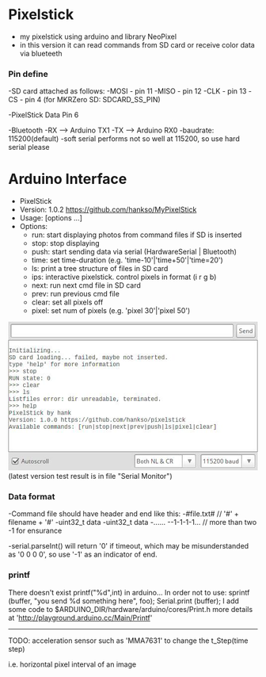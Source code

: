 # Pixelstick
- my pixelstick using arduino and library NeoPixel
- in this version it can read commands from SD card or receive color data via blueteeth

### Pin define
-SD card attached as follows:
    -MOSI - pin 11
    -MISO - pin 12
    -CLK - pin 13
    -CS - pin 4 (for MKRZero SD: SDCARD_SS_PIN)

-PixelStick Data Pin 6

-Bluetooth
    -RX --> Arduino TX1
    -TX --> Arduino RX0
    -baudrate: 115200(default)
    -soft serial performs not so well at 115200, so use hard serial please

# Arduino Interface
- PixelStick
- Version: 1.0.2 https://github.com/hankso/MyPixelStick
- Usage: [options ...]
- Options:
    - run:    start displaying photos from command files if SD is inserted
    - stop:   stop displaying
    - push:   start sending data via serial (HardwareSerial | Bluetooth)
    - time:   set time-duration (e.g. 'time-10'|'time+50'|'time=20')
    - ls:     print a tree structure of files in SD card
    - ips:    interactive pixelstick. control pixels in format (i r g b)
    - next:   run next cmd file in SD card
    - prev:   run previous cmd file
    - clear:  set all pixels off
    - pixel:  set num of pixels (e.g. 'pixel 30'|'pixel 50')

![arduino interface](https://github.com/hankso/MyPixelStick/blob/master/Screenshot%20from%202017-11-24%2001.57.24.jpeg?raw=true)
(latest version test result is in file "Serial Monitor")

### Data format
-Command file should have header and end like this:
    -#file.txt#               // '#' + filename + '#'
    -uint32_t data
    -uint32_t data
    -......
    --1-1-1-1...              // more than two -1 for ensurance

-serial.parseInt() will return '0' if timeout, which may be misunderstanded as '0 0 0 0', so use '-1' as an indicator of end.

### printf
There doesn't exist printf("%d",int) in arduino...
In order not to use:
    sprintf (buffer, "you send %d something here", foo);
    Serial.print (buffer);
I add some code to $ARDUINO_DIR/hardware/arduino/cores/Print.h more details at 'http://playground.arduino.cc/Main/Printf'

-------------------------------------------
TODO: acceleration sensor such as 'MMA7631' to change the t_Step(time step)

i.e. horizontal pixel interval of an image